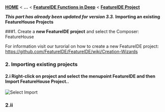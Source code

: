 <!-- Breadcrumb -->
[**HOME**](https://github.com/FeatureIDE/FeatureIDE/wiki) < **...** < [**FeatureIDE Functions in Deep**](https://github.com/FeatureIDE/FeatureIDE/wiki/FeatureIDE-Functions-in-Deep) < [**FeatureIDE Project**](https://github.com/FeatureIDE/FeatureIDE/wiki/FeatureIDE-Project)

<!-- Introduction -->
_**This part has already been updated for version 3.3.**_ 
**Importing an existing FeatureHouse Projects** 

<!-- Content -->
###1. Create a **new FeatureIDE project** and select the Composer: FeatureHouse

For information visit our turorial on how to create a new FeatureIDE project: https://github.com/FeatureIDE/FeatureIDE/wiki/Creation-Wizards

### 2. Importing existing projects
#### 2.i Right-click on project and select the menupoint **FeatureIDE** and then **Import FeatureHouse Project..**

![Select Import](https://github.com/wiki/FeatureIDE/FeatureIDE/Assets/FeatureHouseImport/FeatureIDEmenu.png)

### 2.ii 



